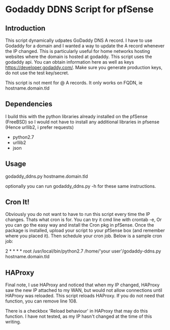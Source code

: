 # Godaddy DDNS Script for pfSense

## Introduction
This script dynamically udpates GoDaddy DNS A record. I have to use Godaddy for a domain and I wanted a way to update the A record whenever the IP changed. This is particularly useful for home networks hosting websites where the domain is hosted at godaddy. This script uses the godaddy api. You can obtain information here as well as keys https://developer.godaddy.com/. Make sure you generate production keys, do not use the test key/secret.

This script is not ment for @ A records. It only works on FQDN, ie hostname.domain.tld



## Dependencies
I build this with the python libraries already installed on the pfSense (FreeBSD) so I would not have to install any additional libraries in pfsense (Hence urllib2, i prefer requests)

- python2.7
- urllib2
- json

## Usage
godaddy_ddns.py hostname.domain.tld

optionally you can run godaddy_ddns.py -h for these same instructions.

## Cron It!
Obviously you do not want to have to run this script every time the IP changes. Thats what cron is for. You can try it cmd line with crontab -e, Or you can go the easy way and install the Cron pkg in pfSense. Once the package is installed, upload your script to your pfSense box (and remember where you placed it). Then schedule your cron job. Below is a sample cron job:


2	\*	\*	\*	\*	root	/usr/local/bin/python2.7 /home/'your user'/godaddy-ddns.py hostname.domain.tld


## HAProxy
Final note, I use HAProxy and noticed that when my IP changed, HAProxy saw the new IP attached to my WAN, but would not allow connections until HAProxy was reloaded. This script reloads HAProxy. If you do not need that function, you can remove line 108.

There is a checkbox 'Reload behaviour' in HAProxy that may do this function. I have not tested, as my IP hasn't changed at the time of this writing. 

